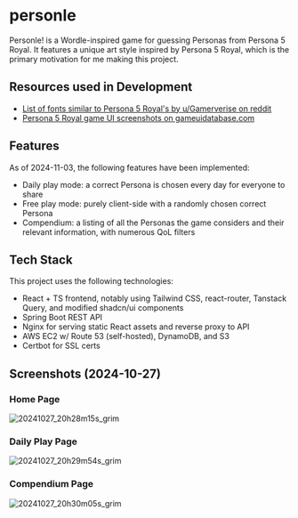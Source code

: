 # personle

Personle! is a Wordle-inspired game for guessing Personas from Persona 5 Royal.
It features a unique art style inspired by Persona 5 Royal, which is the primary motivation for me making this project.

## Resources used in Development
- [List of fonts similar to Persona 5 Royal's by u/Gamerverise on reddit](https://www.reddit.com/r/Persona5/comments/gmw6hz/persona_5_royal_fonts_if_i_find_more_about_the/)
- [Persona 5 Royal game UI screenshots on gameuidatabase.com](https://www.gameuidatabase.com/gameData.php?id=618)

## Features

As of 2024-11-03, the following features have been implemented:
- Daily play mode: a correct Persona is chosen every day for everyone to share
- Free play mode: purely client-side with a randomly chosen correct Persona
- Compendium: a listing of all the Personas the game considers and their relevant information, with numerous QoL filters

## Tech Stack

This project uses the following technologies:
- React + TS frontend, notably using Tailwind CSS, react-router, Tanstack Query, and modified shadcn/ui components
- Spring Boot REST API
- Nginx for serving static React assets and reverse proxy to API
- AWS EC2 w/ Route 53 (self-hosted), DynamoDB, and S3
- Certbot for SSL certs

## Screenshots (2024-10-27)
### Home Page
![20241027_20h28m15s_grim](https://github.com/user-attachments/assets/4cafc446-47b8-458d-abef-26688680711f)

### Daily Play Page
![20241027_20h29m54s_grim](https://github.com/user-attachments/assets/3dd44c48-7740-4bac-93dc-0a8ee44d38b1)

### Compendium Page
![20241027_20h30m05s_grim](https://github.com/user-attachments/assets/aeaaa151-baf2-4271-87be-a969a4a1057d)
